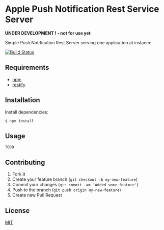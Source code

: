 # Apple Push Notification Rest Service Server

**UNDER DEVELOPMENT ! - not for use yet**

Simple Push Notification Rest Server serving one application at instance.

[![Build Status](https://secure.travis-ci.org/TotenDev/apnrs-server.png?branch=master)](http://travis-ci.org/TotenDev/apnrs-server)

## Requirements

- [npm](https://github.com/isaacs/npm)
- [restify](https://github.com/mcavage/node-restify)

## Installation

Install dependencies:

    $ npm install

## Usage

 	TODO

## Contributing

1. Fork it
2. Create your feature branch (`git checkout -b my-new-feature`)
3. Commit your changes (`git commit -am 'Added some feature'`)
4. Push to the branch (`git push origin my-new-feature`)
5. Create new Pull Request

## License

[MIT](apnrs-server/raw/master/LICENSE)